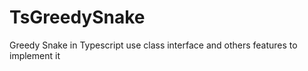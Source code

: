 # TsGreedySnake
Greedy Snake in Typescript 
use class interface and others features to implement it

